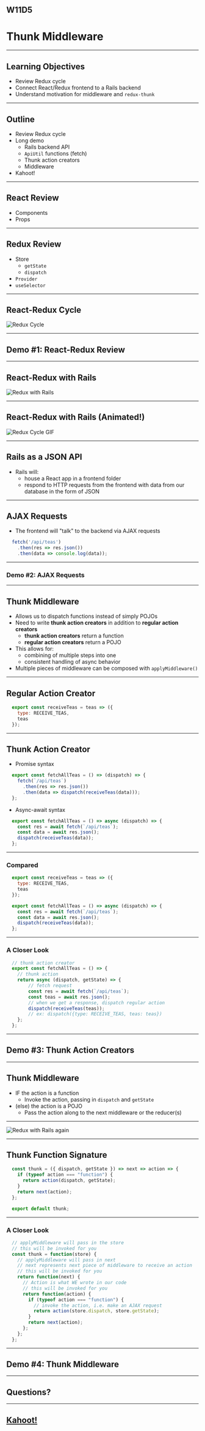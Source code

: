 ## W11D5
# Thunk Middleware

---

## Learning Objectives

* Review Redux cycle
* Connect React/Redux frontend to a Rails backend
* Understand motivation for middleware and `redux-thunk`

---

## Outline

* Review Redux cycle
* Long demo
  * Rails backend API
  * `ApiUtil` functions (fetch)
  * Thunk action creators
  * Middleware
* Kahoot!

---

## React Review

* Components
* Props

---

## Redux Review

* Store
  * `getState`
  * `dispatch`
* `Provider`
* `useSelector`

---

## React-Redux Cycle

![Redux Cycle](https://aa-ch-lecture-assets.s3.us-west-1.amazonaws.com/middleware/redux_cycle_hooks.png)

---

## Demo #1: React-Redux Review

---

## React-Redux with Rails

![Redux with Rails](https://aa-ch-lecture-assets.s3.us-west-1.amazonaws.com/middleware/redux_cycle_hooks_rails.png)

---

## React-Redux with Rails (Animated!)
![Redux Cycle GIF](https://aa-ch-lecture-assets.s3.us-west-1.amazonaws.com/middleware/redux_cycle_gif.gif)

---

## Rails as a JSON API

* Rails will: 
  - house a React app in a frontend folder
  - respond to HTTP requests from the frontend with data from our database 
  in the form of JSON

---

## AJAX Requests

* The frontend will "talk" to the backend via AJAX requests

```js
  fetch('/api/teas')
    .then(res => res.json())
    .then(data => console.log(data));
```

---

### Demo #2: AJAX Requests

---

## Thunk Middleware

* Allows us to dispatch functions instead of simply POJOs
* Need to write **thunk action creators** in addition to **regular action creators** 
	* **thunk action creators** return a function
  * **regular action creators** return a POJO
* This allows for:
	* combining of multiple steps into one
	* consistent handling of async behavior
* Multiple pieces of middleware can be composed with `applyMiddleware()`

---

## Regular Action Creator

```js
  export const receiveTeas = teas => ({
    type: RECEIVE_TEAS,
    teas
  });
```

---

## Thunk Action Creator

* Promise syntax
```js
  export const fetchAllTeas = () => (dispatch) => {
    fetch(`/api/teas`)
      .then(res => res.json())
      .then(data => dispatch(receiveTeas(data)));
  };
```

* Async-await syntax
```js
  export const fetchAllTeas = () => async (dispatch) => {
    const res = await fetch(`/api/teas`);
    const data = await res.json();
    dispatch(receiveTeas(data));
  };
```

---

### Compared

```js
  export const receiveTeas = teas => ({
    type: RECEIVE_TEAS,
    teas
  });
```

```js
  export const fetchAllTeas = () => async (dispatch) => {
    const res = await fetch(`/api/teas`);
    const data = await res.json();
    dispatch(receiveTeas(data));
  };
```

---

### A Closer Look

```js
  // thunk action creator
  export const fetchAllTeas = () => {
    // thunk action
    return async (dispatch, getState) => {
        // fetch request
        const res = await fetch(`/api/teas`);
        const teas = await res.json();
        // when we get a response, dispatch regular action
        dispatch(receiveTeas(teas));
        // ex: dispatch({type: RECEIVE_TEAS, teas: teas})
    };
  };
```

---


## Demo #3: Thunk Action Creators

---

## Thunk Middleware

* IF the action is a function
  * Invoke the action, passing in `dispatch` and `getState`
* (else) the action is a POJO
  * Pass the action along to the next middleware or the reducer(s)

---

![Redux with Rails again](https://aa-ch-lecture-assets.s3.us-west-1.amazonaws.com/middleware/redux_cycle_hooks_rails.png)

---

## Thunk Function Signature


```javascript
  const thunk = ({ dispatch, getState }) => next => action => {
    if (typeof action === "function") {
      return action(dispatch, getState);
    }
    return next(action);
  };

  export default thunk;
```

---

### A Closer Look

```js
  // applyMiddleware will pass in the store
  // this will be invoked for you
  const thunk = function(store) {
    // applyMiddleware will pass in next
    // next represents next piece of middleware to receive an action
    // this will be invoked for you
    return function(next) {
      // Action is what WE wrote in our code
      // this will be invoked for you
      return function(action) {
        if (typeof action === "function") {
          // invoke the action, i.e. make an AJAX request
          return action(store.dispatch, store.getState);
        }
        return next(action);
      };
    };
  };
```

---

## Demo #4: Thunk Middleware

---

## Questions?

---

## [Kahoot!](https://play.kahoot.it/v2/?quizId=221f4c7b-123a-4a71-aec1-f53f8e1fe6a3)